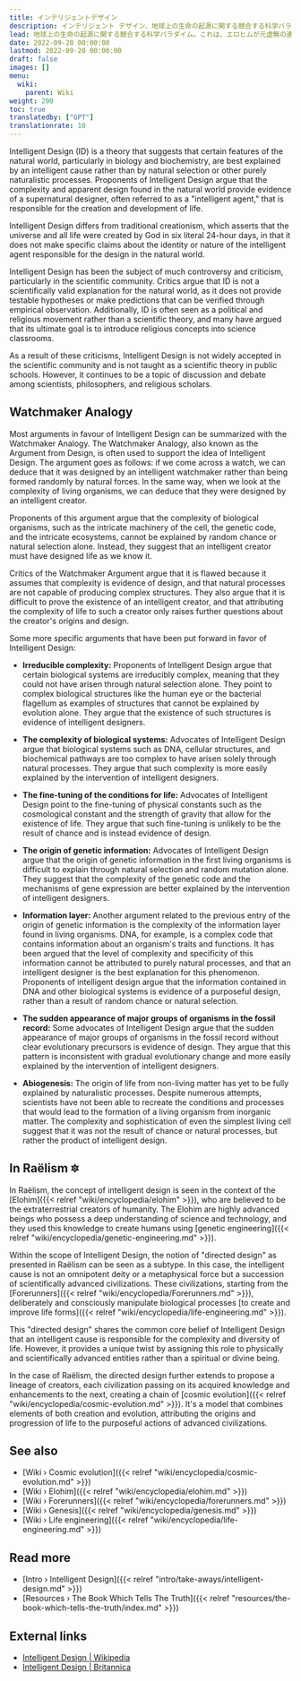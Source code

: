 ```yaml
---
title: インテリジェントデザイン
description: インテリジェント デザイン、地球上の生命の起源に関する競合する科学パラダイム。これは、エロヒムが元虚無の遺伝子工学の手段を通じて地球上の生命を人工的に操作した場合に何が起こったのかを最も正確に表現したものとなるでしょう。
lead: 地球上の生命の起源に関する競合する科学パラダイム。これは、エロヒムが元虚無の遺伝子工学の手段を通じて地球上の生命を人工的に操作した場合に何が起こったのかを最も正確に表現したものとなるでしょう。
date: 2022-09-20 00:00:00
lastmod: 2022-09-20 00:00:00
draft: false
images: []
menu:
  wiki:
    parent: Wiki
weight: 200
toc: true
translatedby: ["GPT"]
translationrate: 10
---
```


Intelligent Design (ID) is a theory that suggests that certain features of the natural world, particularly in biology and biochemistry, are best explained by an intelligent cause rather than by natural selection or other purely naturalistic processes. Proponents of Intelligent Design argue that the complexity and apparent design found in the natural world provide evidence of a supernatural designer, often referred to as a "intelligent agent," that is responsible for the creation and development of life.

Intelligent Design differs from traditional creationism, which asserts that the universe and all life were created by God in six literal 24-hour days, in that it does not make specific claims about the identity or nature of the intelligent agent responsible for the design in the natural world.

Intelligent Design has been the subject of much controversy and criticism, particularly in the scientific community. Critics argue that ID is not a scientifically valid explanation for the natural world, as it does not provide testable hypotheses or make predictions that can be verified through empirical observation. Additionally, ID is often seen as a political and religious movement rather than a scientific theory, and many have argued that its ultimate goal is to introduce religious concepts into science classrooms.

As a result of these criticisms, Intelligent Design is not widely accepted in the scientific community and is not taught as a scientific theory in public schools. However, it continues to be a topic of discussion and debate among scientists, philosophers, and religious scholars.

## Watchmaker Analogy

Most arguments in favour of Intelligent Design can be summarized with the Watchmaker Analogy. The Watchmaker Analogy, also known as the Argument from Design, is often used to support the idea of Intelligent Design. The argument goes as follows: if we come across a watch, we can deduce that it was designed by an intelligent watchmaker rather than being formed randomly by natural forces. In the same way, when we look at the complexity of living organisms, we can deduce that they were designed by an intelligent creator.

Proponents of this argument argue that the complexity of biological organisms, such as the intricate machinery of the cell, the genetic code, and the intricate ecosystems, cannot be explained by random chance or natural selection alone. Instead, they suggest that an intelligent creator must have designed life as we know it.

Critics of the Watchmaker Argument argue that it is flawed because it assumes that complexity is evidence of design, and that natural processes are not capable of producing complex structures. They also argue that it is difficult to prove the existence of an intelligent creator, and that attributing the complexity of life to such a creator only raises further questions about the creator's origins and design.

Some more specific arguments that have been put forward in favor of Intelligent Design:

- **Irreducible complexity:** Proponents of Intelligent Design argue that certain biological systems are irreducibly complex, meaning that they could not have arisen through natural selection alone. They point to complex biological structures like the human eye or the bacterial flagellum as examples of structures that cannot be explained by evolution alone. They argue that the existence of such structures is evidence of intelligent designers.

- **The complexity of biological systems:** Advocates of Intelligent Design argue that biological systems such as DNA, cellular structures, and biochemical pathways are too complex to have arisen solely through natural processes. They argue that such complexity is more easily explained by the intervention of intelligent designers.

- **The fine-tuning of the conditions for life:** Advocates of Intelligent Design point to the fine-tuning of physical constants such as the cosmological constant and the strength of gravity that allow for the existence of life. They argue that such fine-tuning is unlikely to be the result of chance and is instead evidence of design.

- **The origin of genetic information:** Advocates of Intelligent Design argue that the origin of genetic information in the first living organisms is difficult to explain through natural selection and random mutation alone. They suggest that the complexity of the genetic code and the mechanisms of gene expression are better explained by the intervention of intelligent designers.

- **Information layer:** Another argument related to the previous entry of the origin of genetic information is the complexity of the information layer found in living organisms. DNA, for example, is a complex code that contains information about an organism's traits and functions. It has been argued that the level of complexity and specificity of this information cannot be attributed to purely natural processes, and that an intelligent designer is the best explanation for this phenomenon. Proponents of intelligent design argue that the information contained in DNA and other biological systems is evidence of a purposeful design, rather than a result of random chance or natural selection.

- **The sudden appearance of major groups of organisms in the fossil record:** Some advocates of Intelligent Design argue that the sudden appearance of major groups of organisms in the fossil record without clear evolutionary precursors is evidence of design. They argue that this pattern is inconsistent with gradual evolutionary change and more easily explained by the intervention of intelligent designers.

- **Abiogenesis:** The origin of life from non-living matter has yet to be fully explained by naturalistic processes. Despite numerous attempts, scientists have not been able to recreate the conditions and processes that would lead to the formation of a living organism from inorganic matter. The complexity and sophistication of even the simplest living cell suggest that it was not the result of chance or natural processes, but rather the product of intelligent design.

## In Raëlism 🔯

In Raëlism, the concept of intelligent design is seen in the context of the [Elohim]({{< relref "wiki/encyclopedia/elohim" >}}), who are believed to be the extraterrestrial creators of humanity. The Elohim are highly advanced beings who possess a deep understanding of science and technology, and they used this knowledge to create humans using [genetic engineering]({{< relref "wiki/encyclopedia/genetic-engineering.md" >}}).

Within the scope of Intelligent Design, the notion of "directed design" as presented in Raëlism can be seen as a subtype. In this case, the intelligent cause is not an omnipotent deity or a metaphysical force but a succession of scientifically advanced civilizations. These civilizations, starting from the [Forerunners]({{< relref "wiki/encyclopedia/Forerunners.md" >}}), deliberately and consciously manipulate biological processes [to create and improve life forms]({{< relref "wiki/encyclopedia/life-engineering.md" >}}).

This "directed design" shares the common core belief of Intelligent Design that an intelligent cause is responsible for the complexity and diversity of life. However, it provides a unique twist by assigning this role to physically and scientifically advanced entities rather than a spiritual or divine being.

In the case of Raëlism, the directed design further extends to propose a lineage of creators, each civilization passing on its acquired knowledge and enhancements to the next, creating a chain of [cosmic evolution]({{< relref "wiki/encyclopedia/cosmic-evolution.md" >}}). It's a model that combines elements of both creation and evolution, attributing the origins and progression of life to the purposeful actions of advanced civilizations.

## See also

- [Wiki › Cosmic evolution]({{< relref "wiki/encyclopedia/cosmic-evolution.md" >}})
- [Wiki › Elohim]({{< relref "wiki/encyclopedia/elohim.md" >}})
- [Wiki › Forerunners]({{< relref "wiki/encyclopedia/forerunners.md" >}})
- [Wiki › Genesis]({{< relref "wiki/encyclopedia/genesis.md" >}})
- [Wiki › Life engineering]({{< relref "wiki/encyclopedia/life-engineering.md" >}})

## Read more

- [Intro › Intelligent Design]({{< relref "intro/take-aways/intelligent-design.md" >}})
- [Resources › The Book Which Tells The Truth]({{< relref "resources/the-book-which-tells-the-truth/index.md" >}})

## External links

- [Intelligent Design | Wikipedia](https://en.wikipedia.org/wiki/Intelligent_design)
- [Intelligent Design | Britannica](https://www.britannica.com/topic/intelligent-design)
